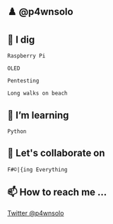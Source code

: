 ## ♟️ @p4wnsolo 

## 👀 I dig

`Raspberry Pi`

`OLED`

`Pentesting`

`Long walks on beach`

## 🌱 I’m learning

`Python`

## 💞️ Let's collaborate on

`F#©|{ing Everything`

## 📫 How to reach me ...
[Twitter @p4wnsolo](https://twitter.com/p4wnsolo)

<!---
p4wnsolo/p4wnsolo is a ✨ special ✨ repository because its `README.md` (this file) appears on your GitHub profile.
You can click the Preview link to take a look at your changes.
--->
